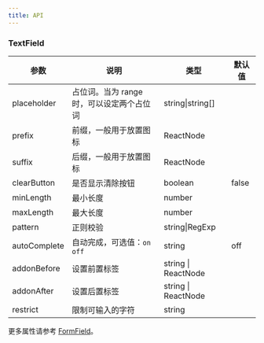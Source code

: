 ```yaml
---
title: API
---
```


### TextField

| 参数         | 说明                                      | 类型                | 默认值 |
| ------------ | ----------------------------------------- | ------------------- | ------ |
| placeholder  | 占位词。当为 range 时，可以设定两个占位词 | string\|string[]    |        |
| prefix       | 前缀，一般用于放置图标                    | ReactNode           |        |
| suffix       | 后缀，一般用于放置图标                    | ReactNode           |        |
| clearButton  | 是否显示清除按钮                          | boolean             | false  |
| minLength    | 最小长度                                  | number              |        |
| maxLength    | 最大长度                                  | number              |        |
| pattern      | 正则校验                                  | string\|RegExp      |        |
| autoComplete | 自动完成，可选值：`on` `off`              | string              | off    |
| addonBefore  | 设置前置标签                              | string \| ReactNode |        |
| addonAfter   | 设置后置标签                              | string \| ReactNode |        |
| restrict     | 限制可输入的字符                          | string              |        |

更多属性请参考 [FormField](/zh/procmp/abstract/field#FormField)。

<style>
.code-box .c7n-row {
  margin-bottom: .24rem;
}
</style>
